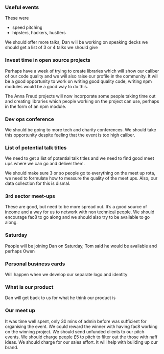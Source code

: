 ### Useful events
These were 
* speed pitching
* hipsters, hackers, hustlers

We should offer more talks, Dan will be working on speaking decks we should get a list of 3 or 4 talks we should give


### Invest time in open source projects
Perhaps have a week of trying to create libraries which will show our caliber of our code quality and we will also raise our profile in the community. It will be a good opportunity to work on writing good quality code, writing npm modules would be a good way to do this.

The Anna Freud projects will now incorporate some people taking time out and creating libraries which people working on the project can use, perhaps in the form of an npm module.


### Dev ops conference
We should be going to more tech and charity conferences. We should take this opportunity despite feeling that the event is too high caliber.


### List of potential talk titles
We need to get a list of potential talk titles and we need to find good meet ups where we can go and deliver them.


We should make sure 3 or so people go to everything on the meet up rota, we need to formulate how to measure the quality of the meet ups. Also, our data collection for this is dismal.


### 3rd sector meet-ups
These are good, but need to be more spread out. It’s a good source of income and a way for us to network with non technical people. We should encourage fac8 to go along and we should also try to be available to go along.


### Saturday
People will be joining Dan on Saturday, Tom said he would be available and perhaps Owen


### Personal business cards
Will happen when we develop our separate logo and identity


### What is our product
Dan will get back to us for what he think our product is


### Our meet up
It was time well spent, only 30 mins of admin before was sufficient for organising the event. We could reward the winner with having fac8 working on the winning project. We should send unfunded clients to our pitch events.
We should charge people £5 to pitch to filter out the those with naff ideas. We should charge for our sales effort.
It will help with building up our brand.
